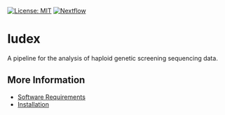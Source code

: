 [![License: MIT](https://img.shields.io/badge/License-MIT-yellow.svg)](https://opensource.org/licenses/MIT)
[![Nextflow](https://img.shields.io/badge/Nextflow-%E2%89%A50.25.1-brightgreen.svg)](https://www.nextflow.io/)

# Iudex 
A pipeline for the analysis of haploid genetic screening sequencing data. 


More Information
----------------
  - [Software Requirements](https://github.com/davisem/Iudex/blob/master/docs/software_requirements.md)
  - [Installation](https://github.com/davisem/Iudex/blob/master/docs/installation.md)